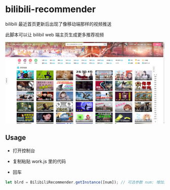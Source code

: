 # bilibili-recommender
bilibili 最近首页更新后出现了像移动端那样的视频推送

此脚本可以让 bilibil web 端主页生成更多推荐视频

![Result](bilibili.jpg)

## Usage

* 打开控制台

* 复制粘贴 work.js 里的代码

* 回车

```javascript
let blrd = BilibiliRecommender.getInstance([num]); // 可选参数 num: 增加显示的视频数，默认为 60，需为 10 的整数倍
```

